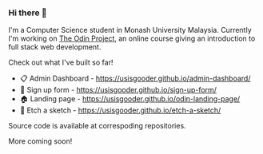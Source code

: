 ### Hi there 👋
I'm a Computer Science student in Monash University Malaysia.
Currently I'm working on [The Odin Project](https://www.theodinproject.com/), an online course giving an introduction to full stack web development.

Check out what I've built so far!
- 📋 Admin Dashboard - https://usisgooder.github.io/admin-dashboard/
- 📜 Sign up form - https://usisgooder.github.io/sign-up-form/
- 🏠 Landing page - https://usisgooder.github.io/odin-landing-page/
- 🎨 Etch a sketch - https://usisgooder.github.io/etch-a-sketch/

Source code is available at correspoding repositories.

More coming soon!

<!--
**usisgooder/usisgooder** is a ✨ _special_ ✨ repository because its `README.md` (this file) appears on your GitHub profile.

Here are some ideas to get you started:

- 🔭 I’m currently working on ...
- 🌱 I’m currently learning ...
- 👯 I’m looking to collaborate on ...
- 🤔 I’m looking for help with ...
- 💬 Ask me about ...
- 📫 How to reach me: ...
- 😄 Pronouns: ...
- ⚡ Fun fact: ...
-->
